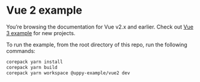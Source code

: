 # Vue 2 example

You’re browsing the documentation for Vue v2.x and earlier. Check out
[Vue 3 example](../vue3/) for new projects.

To run the example, from the root directory of this repo, run the following
commands:

```sh
corepack yarn install
corepack yarn build
corepack yarn workspace @uppy-example/vue2 dev
```
